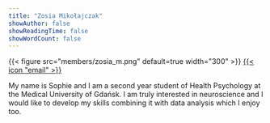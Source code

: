 ```yaml
---
title: "Zosia Mikołajczak"
showAuthor: false
showReadingTime: false
showWordCount: false
---
```


{{< figure src="members/zosia_m.png"  default=true width="300" >}}
[{{< icon "email" >}}](mailto:zofia.mikolajczak@gumed.edu.pl)

My name is Sophie and I am a second year student of Health Psychology at the Medical University of Gdańsk. I am truly interested in neuroscience and I would like to develop my skills combining it with data analysis which I enjoy too. 